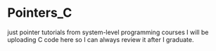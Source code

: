 # Pointers_C
 just pointer tutorials from system-level programming courses
I will be uploading C code here so I can always review it after I graduate.